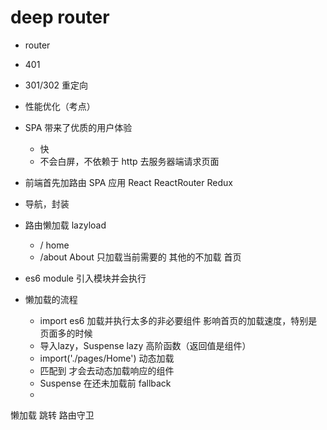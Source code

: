 # deep router

- router
- 401
- 301/302 重定向
- 性能优化（考点）

- SPA 带来了优质的用户体验
  - 快
  - 不会白屏，不依赖于 http 去服务器端请求页面
- 前端首先加路由 SPA 应用
    React
    ReactRouter
    Redux
- 导航，封装
- 路由懒加载
    lazyload
    - /  home
    - /about About
    只加载当前需要的
    其他的不加载
    首页 
- es6 module 引入模块并会执行
- 懒加载的流程
  - import es6 加载并执行太多的非必要组件
      影响首页的加载速度，特别是页面多的时候
  - 导入lazy，Suspense
     lazy 高阶函数（返回值是组件）
  - import('./pages/Home') 动态加载
  - <Route/> 匹配到 才会去动态加载响应的组件
  - Suspense 在还未加载前 fallback
  - 



懒加载
跳转
路由守卫